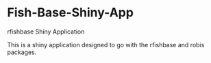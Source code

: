 # Fish-Base-Shiny-App
rfishbase Shiny Application

This is a shiny application designed to go with the rfishbase and robis packages. 

